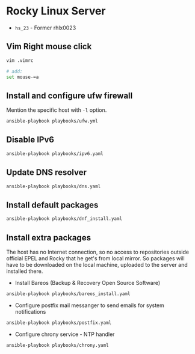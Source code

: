 # Rocky Linux Server

- `hs_23` - Former rhlx0023

## Vim Right mouse click

```bash
vim .vimrc

# add:
set mouse-=a
```

## Install and configure ufw firewall

Mention the specific host with `-l` option.

```bash
ansible-playbook playbooks/ufw.yml
```

## Disable IPv6

```bash
ansible-playbook playbooks/ipv6.yaml 
```

## Update DNS resolver

```bash
ansible-playbook playbooks/dns.yaml 
```

## Install default packages

```bash
ansible-playbook playbooks/dnf_install.yaml
```

## Install extra packages

The host has no Internet connection, so no access to repositories outside official EPEL and Rocky that he get's from local mirror. So packages will have to be downloaded on the local machine, uploaded to the server and installed there.

- Install Bareos (Backup & Recovery Open Source Software)

```bash
ansible-playbook playbooks/bareos_install.yaml
```

- Configure postfix mail messanger to send emails for system notifications

```bash
ansible-playbook playbooks/postfix.yaml
```

- Configure chrony service - NTP handler

```bash
ansible-playbook playbooks/chrony.yaml
```
